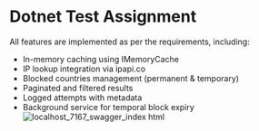 # Dotnet Test Assignment
All features are implemented as per the requirements, including:
- In-memory caching using IMemoryCache
- IP lookup integration via ipapi.co
- Blocked countries management (permanent & temporary)
- Paginated and filtered results
- Logged attempts with metadata
- Background service for temporal block expiry
![localhost_7167_swagger_index html](https://github.com/user-attachments/assets/3c275eab-61e8-4182-8c30-dbcd8d7e7fc8)
